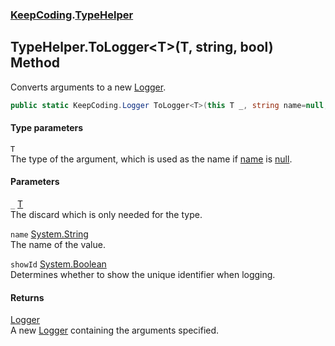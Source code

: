 ### [KeepCoding](KeepCoding.md 'KeepCoding').[TypeHelper](KeepCoding_TypeHelper.md 'KeepCoding.TypeHelper')
## TypeHelper.ToLogger&lt;T&gt;(T, string, bool) Method
Converts arguments to a new [Logger](KeepCoding_Logger.md 'KeepCoding.Logger').  
```csharp
public static KeepCoding.Logger ToLogger<T>(this T _, string name=null, bool showId=false);
```
#### Type parameters
<a name='KeepCoding_TypeHelper_ToLogger_T_(T_string_bool)_T'></a>
`T`  
The type of the argument, which is used as the name if [name](KeepCoding_TypeHelper_ToLogger_T_(T_string_bool).md#KeepCoding_TypeHelper_ToLogger_T_(T_string_bool)_name 'KeepCoding.TypeHelper.ToLogger&lt;T&gt;(T, string, bool).name') is [null](https://docs.microsoft.com/en-us/dotnet/csharp/language-reference/keywords/null 'https://docs.microsoft.com/en-us/dotnet/csharp/language-reference/keywords/null').
  
#### Parameters
<a name='KeepCoding_TypeHelper_ToLogger_T_(T_string_bool)__'></a>
`_` [T](KeepCoding_TypeHelper_ToLogger_T_(T_string_bool).md#KeepCoding_TypeHelper_ToLogger_T_(T_string_bool)_T 'KeepCoding.TypeHelper.ToLogger&lt;T&gt;(T, string, bool).T')  
The discard which is only needed for the type.
  
<a name='KeepCoding_TypeHelper_ToLogger_T_(T_string_bool)_name'></a>
`name` [System.String](https://docs.microsoft.com/en-us/dotnet/api/System.String 'System.String')  
The name of the value.
  
<a name='KeepCoding_TypeHelper_ToLogger_T_(T_string_bool)_showId'></a>
`showId` [System.Boolean](https://docs.microsoft.com/en-us/dotnet/api/System.Boolean 'System.Boolean')  
Determines whether to show the unique identifier when logging.
  
#### Returns
[Logger](KeepCoding_Logger.md 'KeepCoding.Logger')  
A new [Logger](KeepCoding_Logger.md 'KeepCoding.Logger') containing the arguments specified.
